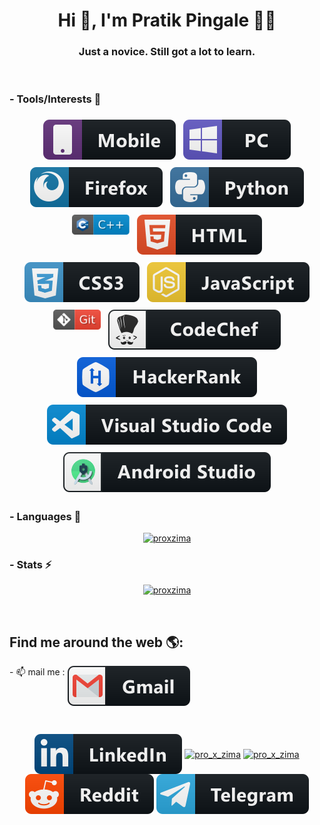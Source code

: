 <h1 align="center">Hi 👋, I'm Pratik Pingale 👨‍💻</h1>
<h3 align="center">Just a novice. Still got a lot to learn.</h3>
<br/>

### - Tools/Interests 🔗

<p align="center">
  <a href="#"><img src="https://raw.githubusercontent.com/PROxZIMA/PROxZIMA/master/src/tools/mobile.svg" alt="mobile" style="vertical-align:top; margin:6px 4px"></a>
  <a href="#"><img src="https://raw.githubusercontent.com/PROxZIMA/PROxZIMA/master/src/tools/pc.svg" alt="pc" style="vertical-align:top; margin:6px 4px"></a>
  <a href="#"><img src="https://raw.githubusercontent.com/PROxZIMA/PROxZIMA/master/src/tools/firefox.svg" alt="firefox" style="vertical-align:top; margin:6px 4px"></a>
  <a href="#"><img src="https://raw.githubusercontent.com/PROxZIMA/PROxZIMA/master/src/tools/python.svg" alt="python" style="vertical-align:top; margin:6px 4px"></a>
  <a href="#"><img src="https://raw.githubusercontent.com/PROxZIMA/PROxZIMA/master/src/tools/cplusplus.svg" height="32" alt="cplusplus" style="vertical-align:top; margin:6px 4px"></a>
  <a href="#"><img src="https://raw.githubusercontent.com/PROxZIMA/PROxZIMA/master/src/tools/html.svg" alt="html" style="vertical-align:top; margin:6px 4px"></a>
  <a href="#"><img src="https://raw.githubusercontent.com/PROxZIMA/PROxZIMA/master/src/tools/css3.svg" alt="css3" style="vertical-align:top; margin:6px 4px"></a>
  <a href="#"><img src="https://raw.githubusercontent.com/PROxZIMA/PROxZIMA/master/src/tools/js.svg" alt="js" style="vertical-align:top; margin:6px 4px"></a>
  <a href="#"><img src="https://raw.githubusercontent.com/PROxZIMA/PROxZIMA/master/src/tools/git.svg" alt="git" height="32" style="vertical-align:top; margin:6px 4px"></a>
  <a href="https://www.codechef.com/users/proxzima"><img src="https://raw.githubusercontent.com/PROxZIMA/PROxZIMA/master/src/tools/codechef.svg" alt="codechef" style="vertical-align:top; margin:6px 4px"></a>
  <a href="https://www.hackerrank.com/PROxZIMA"><img src="https://raw.githubusercontent.com/PROxZIMA/PROxZIMA/master/src/tools/hackerrank.svg" alt="hackerrank" style="vertical-align:top; margin:6px 4px"></a>
  <a href="#"><img src="https://raw.githubusercontent.com/PROxZIMA/PROxZIMA/master/src/tools/visualstudio_code.svg" alt="visualstudio_code" style="vertical-align:top; margin:6px 4px"></a>
  <a href="#"><img src="https://raw.githubusercontent.com/PROxZIMA/PROxZIMA/master/src/tools/android_studio.svg" alt="android_studio" style="vertical-align:top; margin:6px 4px"></a>
</p>

### - Languages 🔭
<p align="center" >
  <a href="#"><img  src="https://github-readme-stats.vercel.app/api/top-langs/?username=proxzima&&show_icons=true&theme=radical" alt="proxzima"/></a>
</p>

### - Stats ⚡️
<p align="center" >
  <a href="#"><img  src="https://github-readme-stats.vercel.app/api?username=proxzima&show_icons=true&theme=radical" alt="proxzima"/></a>
</p>
<br/>

## Find me around the web 🌎: 
<p>
- 📫 mail me :
  <a href="mailto:pratikbpingale9075@gmail.com"><img align="top" src="https://raw.githubusercontent.com/PROxZIMA/PROxZIMA/master/src/social/gmail.svg" alt="gmail" margin:6px 4px"></a>
</p>
<br/>

<p align="center">
  <a href="https://linkedin.com/in/pratik-pingale"><img align="center" src="https://raw.githubusercontent.com/PROxZIMA/PROxZIMA/master/src/social/linkedin.svg" alt="pratik-pingale" margin:6px 4px/></a>
<!--   <a href="https://twitter.com/pro_x_zima"><img align="center" src="https://raw.githubusercontent.com/PROxZIMA/PROxZIMA/master/src/social/twitter.svg" alt="pro_x_zima" margin:6px 4px/></a>
  <a href="https://www.instagram.com/pro_x_zima/"><img align="center" src="https://raw.githubusercontent.com/PROxZIMA/PROxZIMA/master/src/social/instagram.svg" alt="pro_x_zima" margin:6px 4px/></a> -->
  <a href="https://twitter.com/pro_x_zima"><img align="center" src="https://raw.githubusercontent.com/MikeCodesDotNET/MikeCodesDotNET/master/Resources/twitter.svg" alt="pro_x_zima" margin:6px 4px/></a>
  <a href="https://www.instagram.com/pro_x_zima/"><img align="center" src="https://raw.githubusercontent.com/MikeCodesDotNET/MikeCodesDotNET/master/Resources/instagram.svg" alt="pro_x_zima" margin:6px 4px/></a>
  <a href="https://www.reddit.com/user/PratikPingale"><img align="center" src="https://raw.githubusercontent.com/PROxZIMA/PROxZIMA/master/src/social/reddit.svg" alt="PratikPingale" margin:6px 4px/></a>
  <a href="https://t.me/PROxZIMA"><img align="center" src="https://raw.githubusercontent.com/PROxZIMA/PROxZIMA/master/src/social/telegram.svg" alt="PratikPingale" margin:6px 4px/></a>
</p>
